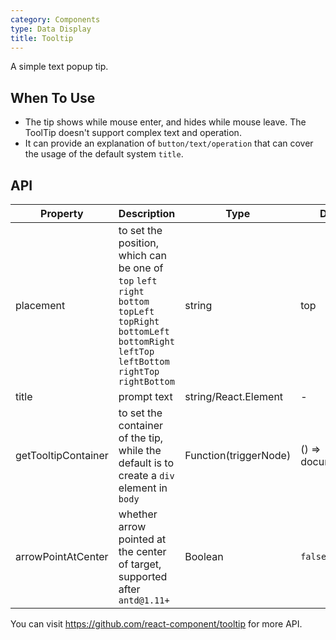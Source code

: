 ```yaml
---
category: Components
type: Data Display
title: Tooltip
---
```


A simple text popup tip.

## When To Use

- The tip shows while mouse enter, and hides while mouse leave. The ToolTip doesn't support complex text and operation.
- It can provide an explanation of `button/text/operation` that can cover the usage of the default system `title`.

## API

| Property      | Description                                     | Type       | Default |
|-----------|------------------------------------------|------------|--------|
| placement | to set the position, which can be one of `top` `left` `right` `bottom` `topLeft` `topRight` `bottomLeft` `bottomRight` `leftTop` `leftBottom` `rightTop` `rightBottom` | string     | top    |
| title     | prompt text                                 | string/React.Element | -     |
| getTooltipContainer | to set the container of the tip, while the default is to create a `div` element in `body` | Function(triggerNode) | () => document.body |
| arrowPointAtCenter | whether arrow pointed at the center of target, supported after `antd@1.11+` | Boolean | `false` |

You can visit https://github.com/react-component/tooltip for more API.
